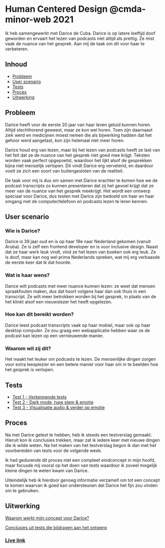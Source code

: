 # Human Centered Design @cmda-minor-web 2021

Ik heb samengewerkt met Darice de Cuba. Darice is op latere leeftijd doof geworden en ervaart het lezen van podcasts niet altijd als prettig. Ze mist vaak de nuance van het gesprek. Aan mij de taak om dit voor haar te verbeteren.

## Inhoud
* [Probleem](https://github.com/StanBankras/human-centered-design-2021#probleem)
* [User scenario](https://github.com/StanBankras/human-centered-design-2021#user-scenario)
* [Tests](https://github.com/StanBankras/human-centered-design-2021#tests)
* [Proces](https://github.com/StanBankras/human-centered-design-2021#proces)
* [Uitwerking](https://github.com/StanBankras/human-centered-design-2021#uitwerking)

## Probleem
Darice heeft voor de eerste 20 jaar van haar leven geluid kunnen horen. Altijd slechthorend geweest, maar ze kon wel horen. Toen zijn daarnaast ziek werd en medicijnen moest nemen die als bijwerking hadden dat het gehoor werd aangetast, kon zijn helemaal niet meer horen.

Darice houd erg van lezen, maar bij het lezen van podcasts heeft ze last van het feit dat ze de nuance van het gesprek niet goed mee krijgt. Teksten worden vaak perfect opgepoetst, waardoor het lijkt alsof de gesprekken bijna niet menselijk verlopen. Dit vindt Darice erg vervelend, en daardoor voelt ze zich een soort van buitengesloten van de realiteit.

De taak voor mij is dus om samen met Darice erachter te komen hoe we de podcast transcripts zo kunnen presenteren dat zij het gevoel krijgt dat ze meer van de nuance van het gesprek meekrijgt. Het wordt een ontwerp speciaal voor Darice, dus testen met Darice zijn bedoeld om haar en haar omgang met de computer/telefoon en podcasts lezen te leren kennen.

## User scenario
### Wie is Darice?
Darice is 39 jaar oud en is op haar 19e naar Nederland gekomen (vanuit Aruba). Ze is zelf een frontend developer en is voor inclusive design. Naast dat ze haar werk leuk vindt, vind ze het lezen van boeken ook erg leuk. Ze is doof, maar kan nog wel prima Nederlands spreken, wat mij erg verbaasde de eerste keer dat ik dat hoorde.

### Wat is haar wens?
Darice wilt podcasts met meer nuance kunnen lezen: ze weet dat mensen spraakfouten maken, dus dat hoort volgens haar dan ook thuis in een transcript. Ze wilt meer betrokken worden bij het gesprek, in plaats van de het klinkt alsof een nieuwslezer het heeft opgelezen.

### Hoe kan dit bereikt worden?
Darice leest podcast transcripts vaak op haar mobiel, maar ook op haar desktop computer. Ze zou graag een webapplicatie hebben waar ze de podcast kan lezen op een vernieuwende manier.

### Waarom wil zij dit?
Het maakt het leuker om podcasts te lezen. De mensenlijke dingen zorgen voor extra leesplezier en een betere manier voor haar om in te beelden hoe het gesprek is verlopen.

## Tests
* [Test 1 - Verkennende tests](https://github.com/StanBankras/human-centered-design-2021/wiki/Test-verslag-1) 
* [Test 2 - Dark mode, type stem & emotie](https://github.com/StanBankras/human-centered-design-2021/wiki/Test-verslag-2) 
* [Test 3 - Visualisatie audio & verder op emotie](https://github.com/StanBankras/human-centered-design-2021/wiki/Test-verslag-3) 

## Proces
Na met Darice getest te hebben, heb ik steeds een testverslag gemaakt. Hieruit kon ik conclusies trekken, maar zat ik iedere keer met nieuwe dingen die ik wilde weten. Na het maken van het testverslag begon ik dan met het voorbereiden van tests voor de volgende week.

Ik had gedurende dit proces niet een compleet eindconcept in mijn hoofd, maar focusde mij vooral op het doen van tests waardoor ik zoveel mogelijk kleine dingen te weten kwam van Darice.

Uiteindelijk heb ik hierdoor genoeg informatie verzamelt om tot een concept te komen waarvan ik goed kan ondersteunen dat Darice het fijn zou vinden om te gebruiken.

## Uitwerking
[Waarom werkt mijn concept voor Darice?](https://github.com/StanBankras/human-centered-design-2021/wiki/Waarom-werkt-dit-concept-voor-Darice%3F)

[Conclusies uit tests die bijdragen aan het ontwerp](https://github.com/StanBankras/human-centered-design-2021/wiki/Eindconclusies)

### [Live link](https://stanbankras.github.io/human-centered-design-2021/)